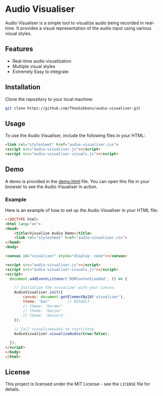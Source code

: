 # Audio Visualiser

Audio Visualiser is a simple tool to visualize audio being recorded in real-time. It provides a visual representation of the audio input using various visual styles.

## Features

- Real-time audio visualization
- Multiple visual styles
- Extremely Easy to integrate

## Installation

Clone the repository to your local machine:

```bash
git clone https://github.com/TheoGibbons/audio-visualiser.git
```

## Usage

To use the Audio Visualiser, include the following files in your HTML:

```html
<link rel="stylesheet" href="audio-visualiser.css">
<script src="audio-visualiser.js"></script>
<script src="audio-visualiser-visuals.js"></script>
```

## Demo

A demo is provided in the [demo.html](https://theogibbons.github.io/audio-visualiser/demo.html) file. You can open this file in your browser to see the Audio Visualiser in action.

### Example

Here is an example of how to set up the Audio Visualiser in your HTML file:

```html
<!DOCTYPE html>
<html lang="en">
<head>
    <title>Visualise Audio Demo</title>
    <link rel="stylesheet" href="audio-visualiser.css">
</head>
<body>

<canvas id="visualiser" style="display: none"></canvas>

<script src="audio-visualiser.js"></script>
<script src="audio-visualiser-visuals.js"></script>
<script>
  document.addEventListener('DOMContentLoaded', () => {

    // Initialize the visualizer with your canvas
    AudioVisualiser.init({
        canvas: document.getElementById('visualiser'),
        theme: 'bar'        // DEFAULT
        // theme: 'border'
        // theme: 'bezier'
        // theme: 'bezier2'
    });
    
    // Call visualiseAudio to start/stop
    AudioVisualiser.visualiseAudio(true/false);

  });
</script>
</body>
</html>
```

## License

This project is licensed under the MIT License - see the `LICENSE` file for details.
